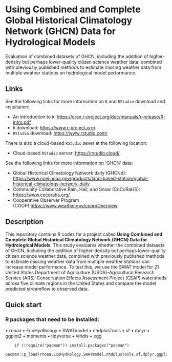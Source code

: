 Using Combined and Complete  Global Historical Climatology Network (GHCN) Data for Hydrological Models
=================

Evaluation of combined datasets of GHCN, including the addition of higher-density but perhaps lower-quality citizen science weather data, combined with previously published methods to estimate missing weather data from multiple weather stations on hydrological model performance.
## Links
See the following links for more information on  `R` and `RStudio` download and installation:

- An introduction to `R`: <https://cran.r-project.org/doc/manuals/r-release/R-intro.pdf>
- `R` download: <https://www.r-project.org/>
- `RStudio` download: <https://www.rstudio.com/>

There is also a cloud-based `RStudio` sever at the following location:

- Cloud-based `RStudio` server: <https://rstudio.cloud/>

See the following links for more information on 'GHCN' data:

- Global Historical Climatology Network daily (GHCNd): <https://www.ncei.noaa.gov/products/land-based-station/global-historical-climatology-network-daily>
- Community Collaborative Rain, Hail, and Snow (CoCoRaHS): <https://www.cocorahs.org/>
- Cooperative Observer Program (COOP):<https://www.weather.gov/coop/Overview>
## Description
This repository contains R codes for a project called **Using Combined and Complete  Global Historical Climatology Network (GHCN) Data for Hydrological Models**. This study evaluates whether the combined datasets of GHCN, including the addition of higher-density but perhaps lower-quality citizen science weather data, combined with previously published methods to estimate missing weather data from multiple weather stations can increase model performance. To test this, we use the SWAT model for 21 United States Department of Agriculture (USDA)-Agricultural Research Service (ARS)-Conservation Effects Assessment Project (CEAP) watersheds across five climate regions in the United States and compare the model predicted streamflow to observed data. 

## Quick start

### R packages that need to be installed:
•   rnoaa
•   EcoHydRology
•   SWATmodel
•   nhdplusTools
•   sf
•   dplyr
•   ggplot2
•   moments
•   tidyverse
•   viridis
•   egg

        if (!require("pacman")) install.packages("pacman")
        pacman::p_load(rnoaa,EcoHydRology,SWATmodel,nhdplusTools,sf,dplyr,ggplot2,moments,tidyverse,viridis,egg)


